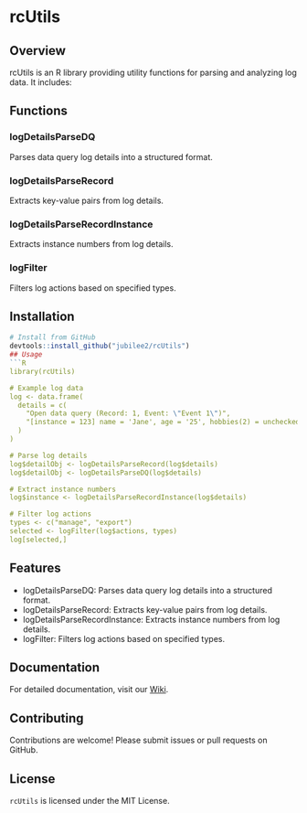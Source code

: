 # rcUtils

## Overview
rcUtils is an R library providing utility functions for parsing and analyzing log data. It includes:


## Functions
### logDetailsParseDQ
Parses data query log details into a structured format.

### logDetailsParseRecord
Extracts key-value pairs from log details.

### logDetailsParseRecordInstance
Extracts instance numbers from log details.

### logFilter
Filters log actions based on specified types.


## Installation
```r
# Install from GitHub
devtools::install_github("jubilee2/rcUtils")
## Usage
```R
library(rcUtils)

# Example log data
log <- data.frame(
  details = c(
    "Open data query (Record: 1, Event: \"Event 1\")",
    "[instance = 123] name = 'Jane', age = '25', hobbies(2) = unchecked"
  )
)

# Parse log details
log$detailObj <- logDetailsParseRecord(log$details)
log$detailObj <- logDetailsParseDQ(log$details)

# Extract instance numbers
log$instance <- logDetailsParseRecordInstance(log$details)

# Filter log actions
types <- c("manage", "export")
selected <- logFilter(log$actions, types)
log[selected,]

```
## Features
  * logDetailsParseDQ: Parses data query log details into a structured format.
  * logDetailsParseRecord: Extracts key-value pairs from log details.
  * logDetailsParseRecordInstance: Extracts instance numbers from log details.
  * logFilter: Filters log actions based on specified types.

## Documentation
For detailed documentation, visit our [Wiki](https://github.com/jubilee2/rcUtils/wiki).

## Contributing
Contributions are welcome! Please submit issues or pull requests on GitHub.

## License
`rcUtils` is licensed under the MIT License.
